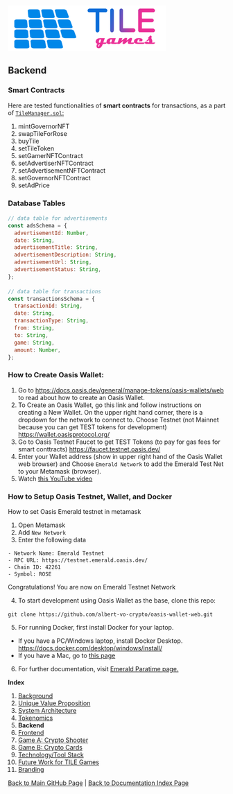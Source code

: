 ![TILE Games Logo](./img/logo.png) 

## Backend

### Smart Contracts

Here are tested functionalities of **smart contracts** for transactions, as a part of [`TileManager.sol`:](https://github.com/albert-vo-crypto/tile-games/blob/main/contracts/TileManager.sol)

1. mintGovernorNFT
2. swapTileForRose
3. buyTile
4. setTileToken
5. setGamerNFTContract
6. setAdvertiserNFTContract
7. setAdvertisementNFTContract
8. setGovernorNFTContract
9. setAdPrice 

### Database Tables

```js
// data table for advertisements
const adsSchema = {
  advertisementId: Number,
  date: String,
  advertisementTitle: String,
  advertisementDescription: String,
  advertisementUrl: String,
  advertisementStatus: String,
};

// data table for transactions
const transactionsSchema = {
  transactionId: String,
  date: String,
  transactionType: String,
  from: String,
  to: String,
  game: String,
  amount: Number,
};
```

### How to Create Oasis Wallet:
1.  Go to https://docs.oasis.dev/general/manage-tokens/oasis-wallets/web to read about how to create an Oasis Wallet.
2.  To Create an Oasis Wallet, go this link and follow instructions on creating a New Wallet.
On the upper right hand corner, there is a dropdown for the network to connect to.
Choose Testnet (not Mainnet because you can get TEST tokens for development)
https://wallet.oasisprotocol.org/ 
3.  Go to Oasis Testnet Faucet to get TEST Tokens (to pay for gas fees for smart conttracts)
https://faucet.testnet.oasis.dev/
4. Enter your Wallet address (show in upper right hand of the Oasis Wallet web browser) and Choose `Emerald Network` 
to add the Emerald Test Net to your Metamask (browser).
5. Watch [this YouTube video](https://www.youtube.com/watch?v=ax_kQdXZidM)


### How to Setup Oasis Testnet, Wallet, and Docker
How to set Oasis Emerald testnet in metamask 
1.  Open Metamask
2.  Add `New Network`
3.  Enter the following data

```
- Network Name: Emerald Testnet
- RPC URL: https://testnet.emerald.oasis.dev/
- Chain ID: 42261
- Symbol: ROSE
```

Congratulations! You are now on Emerald Testnet Network

4.  To start development using Oasis Wallet as the base,  clone this repo:

`git clone https://github.com/albert-vo-crypto/oasis-wallet-web.git `

5.  For running Docker, first install Docker for your laptop.
- If you have a PC/Windows laptop, install Docker Desktop.
https://docs.docker.com/desktop/windows/install/
- If you have a Mac, go to [this page](https://docs.docker.com/desktop/mac/install/)

6. For further documentation, visit [Emerald Paratime page.](https://docs.oasis.dev/general/developer-resources/emerald-paratime#web3-gateway)


**Index**

1. [Background](Background.md)
2. [Unique Value Proposition](UniqueValueProposition.md)
3. [System Architecture](SystemArchitecture.md)
4. [Tokenomics](Tokenomics.md)
5. **Backend**
6. [Frontend](Frontend.md)
7. [Game A: Crypto Shooter](GameA.md)
8. [Game B: Crypto Cards](GameB.md)
9. [Technology/Tool Stack](TechnologyStack.md)
10. [Future Work for TILE Games](FuturePlans.md)
11. [Branding](Branding.md)

<hline></hline>

[Back to Main GitHub Page](../README.md) | [Back to Documentation Index Page](Documentation.md)
